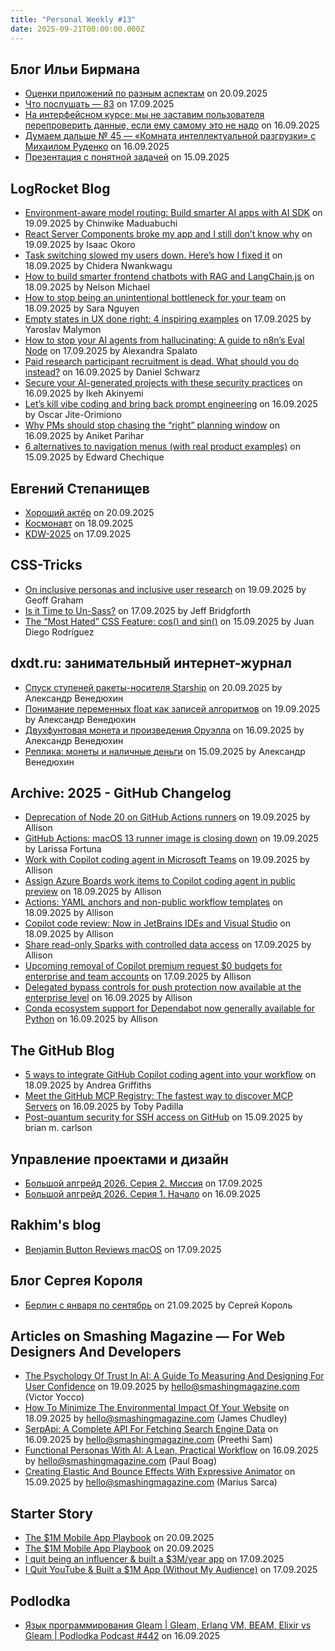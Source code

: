 ```yaml
---
title: "Personal Weekly #13"
date: 2025-09-21T00:00:00.000Z
---
```


## Блог Ильи Бирмана

- [Оценки приложений по разным аспектам](https://ilyabirman.ru/meanwhile/all/ocenki-prilozheniy-po-raznym-aspektam/) on 20.09.2025
- [Что послушать — 83](https://ilyabirman.ru/meanwhile/all/listening-83/) on 17.09.2025
- [На интерфейсном курсе: мы не заставим пользователя перепроверить данные, если ему самому это не надо](https://ilyabirman.ru/meanwhile/all/ui-course-frag-179/) on 16.09.2025
- [Думаем дальше № 45 — «Комната интеллектуальной разгрузки» c Михаилом Руденко](https://ilyabirman.ru/meanwhile/all/think-on-45/) on 16.09.2025
- [Презентация с понятной задачей](https://ilyabirman.ru/meanwhile/all/prezentaciya-s-ponyatnoy-zadachey/) on 15.09.2025

## LogRocket Blog

- [Environment-aware model routing: Build smarter AI apps with AI SDK](https://blog.logrocket.com/environment-aware-model-routing/) on 19.09.2025 by Chinwike Maduabuchi
- [React Server Components broke my app and I still don’t know why](https://blog.logrocket.com/react-server-components-broke-my-app/) on 19.09.2025 by Isaac Okoro
- [Task switching slowed my users down. Here’s how I fixed it](https://blog.logrocket.com/ux-design/task-switching-ux-redesign/) on 18.09.2025 by Chidera Nwankwagu
- [How to build smarter frontend chatbots with RAG and LangChain.js](https://blog.logrocket.com/frontend-chatbots-rag-langchain/) on 18.09.2025 by Nelson Michael
- [How to stop being an unintentional bottleneck for your team](https://blog.logrocket.com/product-management/how-to-stop-being-an-unintentional-bottleneck-for-your-team/) on 18.09.2025 by Sara Nguyen
- [Empty states in UX done right: 4 inspiring examples](https://blog.logrocket.com/ux-design/empty-states-ux-examples/) on 17.09.2025 by Yaroslav Malymon
- [How to stop your AI agents from hallucinating: A guide to n8n’s Eval Node](https://blog.logrocket.com/stop-your-ai-agents-from-hallucinating-n8n/) on 17.09.2025 by Alexandra Spalato
- [Paid research participant recruitment is dead. What should you do instead?](https://blog.logrocket.com/ux-design/ux-research-participant-recruitment-alternatives/) on 16.09.2025 by Daniel Schwarz
- [Secure your AI-generated projects with these security practices](https://blog.logrocket.com/secure-ai-generated-projects-security-practices/) on 16.09.2025 by Ikeh Akinyemi
- [Let’s kill vibe coding and bring back prompt engineering](https://blog.logrocket.com/vibe-coding-vs-prompt-engineering/) on 16.09.2025 by Oscar Jite-Orimiono
- [Why PMs should stop chasing the “right” planning window](https://blog.logrocket.com/product-management/stop-chasing-the-right-planning-window/) on 16.09.2025 by Aniket Parihar
- [6 alternatives to navigation menus (with real product examples)](https://blog.logrocket.com/ux-design/ux-alternatives-to-navigation-menus/) on 15.09.2025 by Edward Chechique

## Евгений Степанищев

- [Хороший актёр](https://bolknote.ru/all/horoshiy-aktyor/) on 20.09.2025
- [Космонавт](https://bolknote.ru/all/kosmonavt/) on 18.09.2025
- [KDW-2025](https://bolknote.ru/all/kdw-2025/) on 17.09.2025

## CSS-Tricks

- [On inclusive personas and inclusive user research](https://css-tricks.com/on-inclusive-personas-and-inclusive-user-research/) on 19.09.2025 by Geoff Graham
- [Is it Time to Un-Sass?](https://css-tricks.com/is-it-time-to-un-sass/) on 17.09.2025 by Jeff Bridgforth
- [The “Most Hated” CSS Feature: cos() and sin()](https://css-tricks.com/the-most-hated-css-feature-cos-and-sin/) on 15.09.2025 by Juan Diego Rodríguez

## dxdt.ru: занимательный интернет-журнал

- [Спуск ступеней ракеты-носителя Starship](https://dxdt.ru/2025/09/20/16328/) on 20.09.2025 by Александр Венедюхин
- [Понимание переменных float как записей алгоритмов](https://dxdt.ru/2025/09/19/16321/) on 19.09.2025 by Александр Венедюхин
- [Двухфунтовая монета и произведения Оруэлла](https://dxdt.ru/2025/09/16/16309/) on 16.09.2025 by Александр Венедюхин
- [Реплика: монеты и наличные деньги](https://dxdt.ru/2025/09/15/16303/) on 15.09.2025 by Александр Венедюхин

## Archive: 2025 - GitHub Changelog

- [Deprecation of Node 20 on GitHub Actions runners](https://github.blog/changelog/2025-09-19-deprecation-of-node-20-on-github-actions-runners) on 19.09.2025 by Allison
- [GitHub Actions: macOS 13 runner image is closing down](https://github.blog/changelog/2025-09-19-github-actions-macos-13-runner-image-is-closing-down) on 19.09.2025 by Larissa Fortuna
- [Work with Copilot coding agent in Microsoft Teams](https://github.blog/changelog/2025-09-19-work-with-copilot-coding-agent-in-microsoft-teams) on 19.09.2025 by Allison
- [Assign Azure Boards work items to Copilot coding agent in public preview](https://github.blog/changelog/2025-09-18-assign-azure-boards-work-items-to-copilot-coding-agent-in-public-preview) on 18.09.2025 by Allison
- [Actions: YAML anchors and non-public workflow templates](https://github.blog/changelog/2025-09-18-actions-yaml-anchors-and-non-public-workflow-templates) on 18.09.2025 by Allison
- [Copilot code review: Now in JetBrains IDEs and Visual Studio](https://github.blog/changelog/2025-09-18-copilot-code-review-now-in-jetbrains-ides-and-visual-studio) on 18.09.2025 by Allison
- [Share read-only Sparks with controlled data access](https://github.blog/changelog/2025-09-17-share-read-only-sparks-with-controlled-data-access) on 17.09.2025 by Allison
- [Upcoming removal of Copilot premium request $0 budgets for enterprise and team accounts](https://github.blog/changelog/2025-09-17-upcoming-removal-of-copilot-premium-request-0-budgets-for-enterprise-and-team-accounts) on 17.09.2025 by Allison
- [Delegated bypass controls for push protection now available at the enterprise level](https://github.blog/changelog/2025-09-16-delegated-bypass-controls-for-push-protection-now-available-at-the-enterprise-level) on 16.09.2025 by Allison
- [Conda ecosystem support for Dependabot now generally available for Python](https://github.blog/changelog/2025-09-16-conda-ecosystem-support-for-dependabot-now-generally-available) on 16.09.2025 by Allison

## The GitHub Blog

- [5 ways to integrate GitHub Copilot coding agent into your workflow](https://github.blog/ai-and-ml/github-copilot/5-ways-to-integrate-github-copilot-coding-agent-into-your-workflow/) on 18.09.2025 by Andrea Griffiths
- [Meet the GitHub MCP Registry: The fastest way to discover MCP Servers](https://github.blog/ai-and-ml/github-copilot/meet-the-github-mcp-registry-the-fastest-way-to-discover-mcp-servers/) on 16.09.2025 by Toby Padilla
- [Post-quantum security for SSH access on GitHub](https://github.blog/engineering/platform-security/post-quantum-security-for-ssh-access-on-github/) on 15.09.2025 by brian m. carlson

## Управление проектами и дизайн

- [Большой апгрейд 2026. Серия 2. Миссия](https://toverovskiy.livejournal.com/455613.html) on 17.09.2025
- [Большой апгрейд 2026. Серия 1. Начало](https://toverovskiy.livejournal.com/455184.html) on 16.09.2025

## Rakhim's blog

- [Benjamin Button Reviews macOS](https://rakhim.exotext.com/benjamin-button-reviews-macos) on 17.09.2025

## Блог Сергея Короля

- [Берлин с января по сентябрь](https://sergeykorol.ru/blog/berlin-jan-sep-2025/) on 21.09.2025 by Сергей Король

## Articles on Smashing Magazine — For Web Designers And Developers

- [The Psychology Of Trust In AI: A Guide To Measuring And Designing For User Confidence](https://smashingmagazine.com/2025/09/psychology-trust-ai-guide-measuring-designing-user-confidence/) on 19.09.2025 by hello@smashingmagazine.com (Victor Yocco)
- [How To Minimize The Environmental Impact Of Your Website](https://smashingmagazine.com/2025/09/how-minimize-environmental-impact-website/) on 18.09.2025 by hello@smashingmagazine.com (James Chudley)
- [SerpApi: A Complete API For Fetching Search Engine Data](https://smashingmagazine.com/2025/09/serpapi-complete-api-fetching-search-engine-data/) on 16.09.2025 by hello@smashingmagazine.com (Preethi Sam)
- [Functional Personas With AI: A Lean, Practical Workflow](https://smashingmagazine.com/2025/09/functional-personas-ai-lean-practical-workflow/) on 16.09.2025 by hello@smashingmagazine.com (Paul Boag)
- [Creating Elastic And Bounce Effects With Expressive Animator](https://smashingmagazine.com/2025/09/creating-elastic-bounce-effects-expressive-animator/) on 15.09.2025 by hello@smashingmagazine.com (Marius Sarca)

## Starter Story

- [The $1M Mobile App Playbook](https://www.youtube.com/shorts/TmfMs7CzHVk) on 20.09.2025
- [The $1M Mobile App Playbook](https://www.youtube.com/watch?v=hKqLceTPLWM) on 20.09.2025
- [I quit being an influencer & built a $3M/year app](https://www.youtube.com/shorts/HQe9oBQTghw) on 17.09.2025
- [I Quit YouTube & Built a $1M App (Without My Audience)](https://www.youtube.com/watch?v=laRliIVNZgU) on 17.09.2025

## Podlodka

- [Язык программирования Gleam | Gleam, Erlang VM, BEAM, Elixir vs Gleam  | Podlodka Podcast #442](https://www.youtube.com/watch?v=ynXZSvJXXJo) on 16.09.2025

